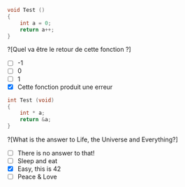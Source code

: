 ```C
void Test () 
{ 
    int a = 0; 
    return a++; 
}
```
?[Quel va être le retour de cette fonction ?]
-[ ] -1
-[ ] 0
-[ ] 1
-[x] Cette fonction produit une erreur

```C
int Test (void) 
{ 
    int * a; 
    return &a; 
}
```

?[What is the answer to Life, the Universe and Everything?]
-[ ] There is no answer to that!
-[ ] Sleep and eat
-[x] Easy, this is 42
-[ ] Peace & Love